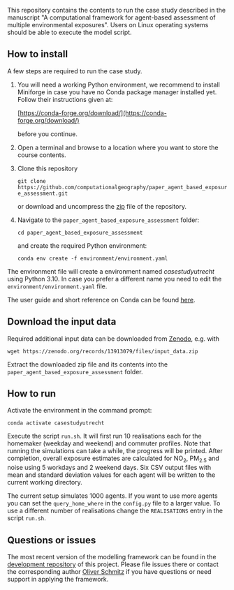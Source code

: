 This repository contains the contents to run the case study described in the manuscript "A computational framework for agent-based assessment of multiple environmental exposures".
Users on Linux operating systems should be able to execute the model script.

## How to install

A few steps are required to run the case study.

 1. You will need a working Python environment, we recommend to install Miniforge in case you have no Conda package manager installed yet.
    Follow their instructions given at:

    [https://conda-forge.org/download/](https://conda-forge.org/download/)

    before you continue.

 2. Open a terminal and browse to a location where you want to store the course contents.

 3. Clone this repository

    `git clone https://github.com/computationalgeography/paper_agent_based_exposure_assessment.git`

    or download and uncompress the [zip](https://github.com/computationalgeography/paper_agent_based_exposure_assessment/archive/refs/heads/main.zip)
    file of the repository.

 4. Navigate to the `paper_agent_based_exposure_assessment` folder:

    `cd paper_agent_based_exposure_assessment`

    and create the required Python environment:

    `conda env create -f environment/environment.yaml`

The environment file will create a environment named *casestudyutrecht* using Python 3.10. In case you prefer a different name you need to edit the `environment/environment.yaml` file.

The user guide and short reference on Conda can be found [here](https://docs.conda.io/projects/conda/en/latest/user-guide/cheatsheet.html).

## Download the input data
Required additional input data can be downloaded from [Zenodo](https://zenodo.org/records/13913079), e.g. with

`wget https://zenodo.org/records/13913079/files/input_data.zip`

Extract the downloaded zip file and its contents into the `paper_agent_based_exposure_assessment` folder.

## How to run

Activate the environment in the command prompt:

`conda activate casestudyutrecht`

Execute the script `run.sh`.
It will first run 10 realisations each for the homemaker (weekday and weekend) and commuter profiles.
Note that running the simulations can take a while, the progress will be printed.
After completion, overall exposure estimates are calculated for NO<sub>2</sub>, PM<sub>2.5</sub> and noise using 5 workdays and 2 weekend days.
Six CSV output files with mean and standard deviation values for each agent will be written to the current working directory.

The current setup simulates 1000 agents.
If you want to use more agents you can set the `query_home_where` in the `config.py` file to a larger value.
To use a different number of realisations change the `REALISATIONS` entry in the script `run.sh`.

## Questions or issues

The most recent version of the modelling framework can be found in the [development repository](https://github.com/computationalgeography/agent_based_exposure_assessment/issues) of this project.
Please file issues there or contact the corresponding author [Oliver Schmitz](mailto:o.schmitz@uu.nl) if you have questions or need support in applying the framework.
